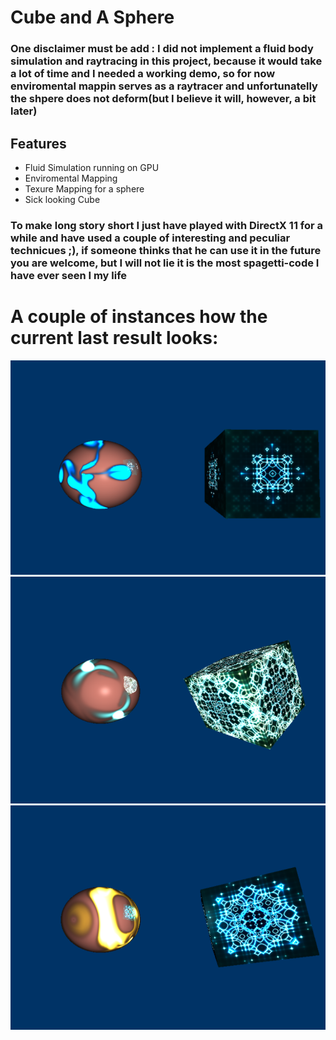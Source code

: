 # Cube and A Sphere

### One disclaimer must be add : I did not implement a fluid body simulation and raytracing in this project, because it would take a lot of time and I needed a working demo, so for now enviromental mappin serves as a raytracer and unfortunatelly the shpere does not deform(but I believe it will, however, a bit later)
## Features

- Fluid Simulation running on GPU
- Enviromental Mapping 
- Texure Mapping for a sphere
- Sick looking Cube

### To make long story short I just have played with DirectX 11 for a while and have used a couple of interesting and peculiar technicues ;), if someone thinks that he can use it in the future you are welcome, but I will not lie it is the most spagetti-code I have ever seen I my life

# A couple of instances how the current last result looks:
![This is a alt text.](/Images/image0.png "This is a sample image.")
![This is a alt text.](/Images/image1.png "This is a sample image.")
![This is a alt text.](/Images/image2.png "This is a sample image.")
